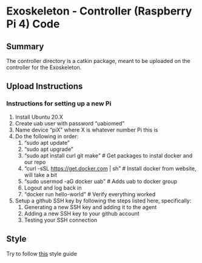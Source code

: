 # Exoskeleton - Controller (Raspberry Pi 4) Code

## Summary

The controller directory is a catkin package, meant to be uploaded on the controller for the Exoskeleton.

## Upload Instructions

### Instructions for setting up a new Pi
1. Install Ubuntu 20.X
2. Create uab user with password “uabiomed”
3. Name device “piX” where X is whatever number Pi this is
4. Do the following in order:
   1. “sudo apt update”
   2. “sudo apt upgrade”
   3. “sudo apt install curl git make” # Get packages to instal docker and our repo
   4. “curl -sSL https://get.docker.com | sh” # Install docker from website, will take a bit
   5. “sudo usermod -aG docker uab” # Adds uab to docker group
   6. Logout and log back in
   7. “docker run hello-world” # Verify everything worked
5. Setup a github SSH key by following the steps listed here, specifically:
   1. Generating a new SSH key and adding it to the agent
   2. Adding a new SSH key to your github account
   3. Testing your SSH connection

## Style

Try to follow [this](http://wiki.ros.org/PyStyleGuide) style guide 
